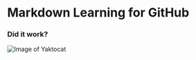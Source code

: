 # Markdown Learning for GitHub
### Did it work?

![Image of Yaktocat](https://octodex.github.com/images/yaktocat.png)
